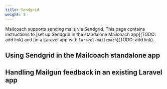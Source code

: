 ```yaml
---
title: Sendgrid
weight: 5
---
```


Mailcoach supports sending mails via Sendgrid. This page contains instructions to [set up Sendgrid in the standalone Mailcoach app](TODO: add link) and [in a Laravel app with `laravel-mailcoach`](TODO: add link).

## Using Sendgrid in the Mailcoach standalone app



## Handling Mailgun feedback in an existing Laravel app
